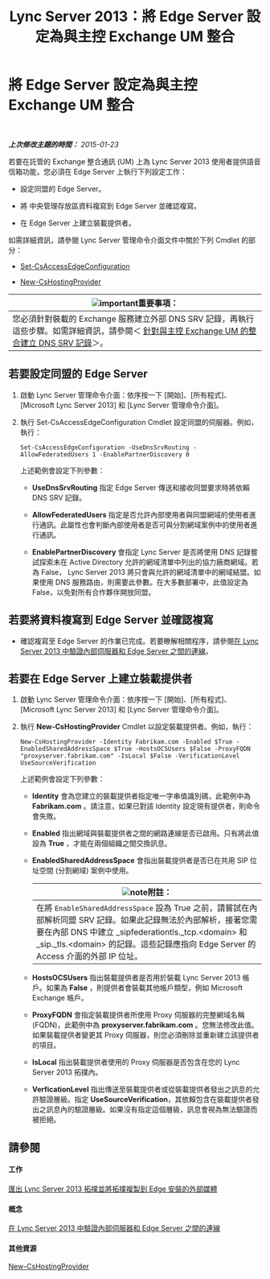 ﻿---
title: Lync Server 2013：將 Edge Server 設定為與主控 Exchange UM 整合
TOCTitle: 將 Edge Server 設定為與主控 Exchange UM 整合
ms:assetid: ede3f2f9-f412-418e-a705-8d8ec98176c5
ms:mtpsurl: https://technet.microsoft.com/zh-tw/library/Gg399075(v=OCS.15)
ms:contentKeyID: 49292722
ms.date: 08/24/2015
mtps_version: v=OCS.15
ms.translationtype: HT
---

# 將 Edge Server 設定為與主控 Exchange UM 整合

 

_**上次修改主題的時間：** 2015-01-23_

若要在託管的 Exchange 整合通訊 (UM) 上為 Lync Server 2013 使用者提供語音信箱功能，您必須在 Edge Server 上執行下列設定工作：

  - 設定同盟的 Edge Server。

  - 將 中央管理存放區資料複寫到 Edge Server 並確認複寫。

  - 在 Edge Server 上建立裝載提供者。

如需詳細資訊，請參閱 Lync Server 管理命令介面文件中關於下列 Cmdlet 的部分：

  - [Set-CsAccessEdgeConfiguration](https://docs.microsoft.com/en-us/powershell/module/skype/Set-CsAccessEdgeConfiguration)

  - [New-CsHostingProvider](new-cshostingprovider.md)

<table>
<thead>
<tr class="header">
<th><img src="images/Gg412908.important(OCS.15).gif" title="important" alt="important" />重要事項：</th>
</tr>
</thead>
<tbody>
<tr class="odd">
<td>您必須針對裝載的 Exchange 服務建立外部 DNS SRV 記錄，再執行這些步驟。如需詳細資訊，請參閱＜ <a href="lync-server-2013-create-a-dns-srv-record-for-integration-with-hosted-exchange-um.md">針對與主控 Exchange UM 的整合建立 DNS SRV 記錄</a>＞。</td>
</tr>
</tbody>
</table>


## 若要設定同盟的 Edge Server

1.  啟動 Lync Server 管理命令介面：依序按一下 \[開始\]、\[所有程式\]、\[Microsoft Lync Server 2013\] 和 \[Lync Server 管理命令介面\]。

2.  執行 Set-CsAccessEdgeConfiguration Cmdlet 設定同盟的伺服器。例如，執行：
    
        Set-CsAccessEdgeConfiguration -UseDnsSrvRouting -AllowFederatedUsers 1 -EnablePartnerDiscovery 0
    
    上述範例會設定下列參數：
    
      - **UseDnsSrvRouting** 指定 Edge Server 傳送和接收同盟要求時將依賴 DNS SRV 記錄。
    
      - **AllowFederatedUsers** 指定是否允許內部使用者與同盟網域的使用者進行通訊。此屬性也會判斷內部使用者是否可與分割網域案例中的使用者進行通訊。
    
      - **EnablePartnerDiscovery** 會指定 Lync Server 是否將使用 DNS 記錄嘗試探索未在 Active Directory 允許的網域清單中列出的協力廠商網域。若為 False， Lync Server 2013 將只會與允許的網域清單中的網域結盟。如果使用 DNS 服務路由，則需要此參數。在大多數部署中，此值設定為 False，以免對所有合作夥伴開放同盟。

## 若要將資料複寫到 Edge Server 並確認複寫

  - 確認複寫至 Edge Server 的作業已完成。若要瞭解相關程序，請參閱[在 Lync Server 2013 中驗證內部伺服器和 Edge Server 之間的連線](lync-server-2013-verify-connectivity-between-internal-servers-and-edge-servers.md)。

## 若要在 Edge Server 上建立裝載提供者

1.  啟動 Lync Server 管理命令介面：依序按一下 \[開始\]、\[所有程式\]、\[Microsoft Lync Server 2013\] 和 \[Lync Server 管理命令介面\]。

2.  執行 **New-CsHostingProvider** Cmdlet 以設定裝載提供者。例如，執行：
    
        New-CsHostingProvider -Identity Fabrikam.com -Enabled $True -EnabledSharedAddressSpace $True -HostsOCSUsers $False -ProxyFQDN "proxyserver.fabrikam.com" -IsLocal $False -VerificationLevel UseSourceVerification
    
    上述範例會設定下列參數：
    
      - **Identity** 會為您建立的裝載提供者指定唯一字串值識別碼，此範例中為 **Fabrikam.com** 。請注意，如果已對該 Identity 設定現有提供者，則命令會失敗。
    
      - **Enabled** 指出網域與裝載提供者之間的網路連線是否已啟用。只有將此值設為 **True** ，才能在兩個組織之間交換訊息。
    
      - **EnabledSharedAddressSpace** 會指出裝載提供者是否已在共用 SIP 位址空間 (分割網域) 案例中使用。
        
        <table>
        <thead>
        <tr class="header">
        <th><img src="images/Gg398811.note(OCS.15).gif" title="note" alt="note" />附註：</th>
        </tr>
        </thead>
        <tbody>
        <tr class="odd">
        <td>在將 <code>EnableSharedAddressSpace</code> 設為 True 之前，請嘗試在內部解析同盟 SRV 記錄。如果此記錄無法於內部解析，接著您需要在內部 DNS 中建立 _sipfederationtls._tcp.&lt;domain&gt; 和 _sip._tls.&lt;domain&gt; 的記錄。這些記錄應指向 Edge Server 的 Access 介面的外部 IP 位址。</td>
        </tr>
        </tbody>
        </table>
    
      - **HostsOCSUsers** 指出裝載提供者是否用於裝載 Lync Server 2013 帳戶。如果為 **False** ，則提供者會裝載其他帳戶類型，例如 Microsoft Exchange 帳戶。
    
      - **ProxyFQDN** 會指定裝載提供者所使用 Proxy 伺服器的完整網域名稱 (FQDN)，此範例中為 **proxyserver.fabrikam.com** 。您無法修改此值。如果裝載提供者變更其 Proxy 伺服器，則您必須刪除並重新建立該提供者的項目。
    
      - **IsLocal** 指出裝載提供者使用的 Proxy 伺服器是否包含在您的 Lync Server 2013 拓撲內。
    
      - **VerficationLevel** 指出傳送至裝載提供者或從裝載提供者發出之訊息的允許驗證層級。指定 **UseSourceVerification**，其依賴包含在裝載提供者發出之訊息內的驗證層級。如果沒有指定這個層級，訊息會視為無法驗證而被拒絕。

## 請參閱

#### 工作

[匯出 Lync Server 2013 拓撲並將拓撲複製到 Edge 安裝的外部媒體](lync-server-2013-export-your-topology-and-copy-it-to-external-media-for-edge-installation.md)  

#### 概念

[在 Lync Server 2013 中驗證內部伺服器和 Edge Server 之間的連線](lync-server-2013-verify-connectivity-between-internal-servers-and-edge-servers.md)  

#### 其他資源

[New-CsHostingProvider](new-cshostingprovider.md)


